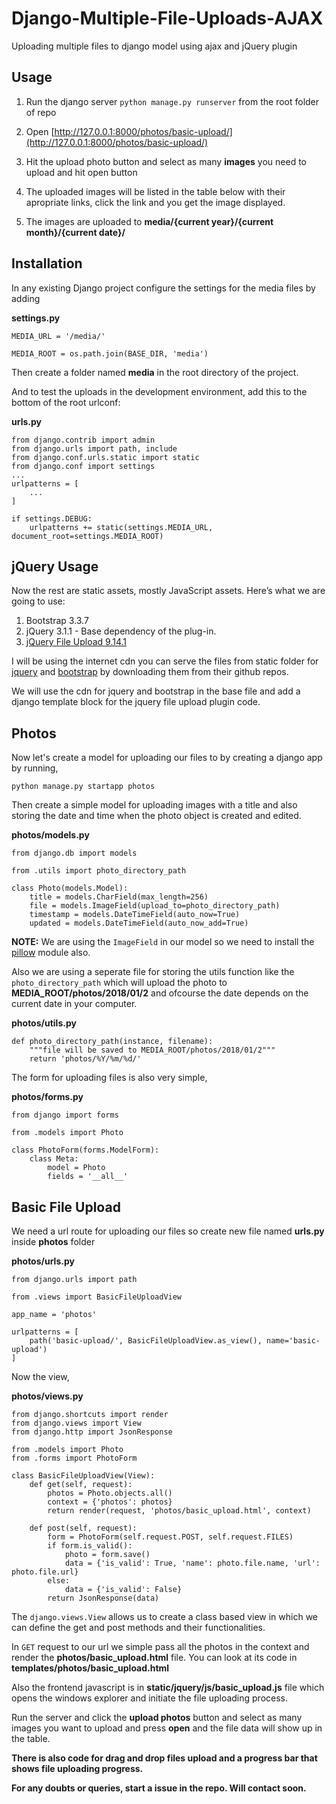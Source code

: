 # Django-Multiple-File-Uploads-AJAX
Uploading multiple files to django model using ajax and jQuery plugin

## Usage
1. Run the django server 
	```python manage.py runserver``` from the root folder of repo

2. Open [http://127.0.0.1:8000/photos/basic-upload/](http://127.0.0.1:8000/photos/basic-upload/)

3. Hit the upload photo button and select as many **images** you need to upload and hit open button

4. The uploaded images will be listed in the table below with their apropriate links, click
	the link and you get the image displayed.

5. The images are uploaded to **media/{current year}/{current month}/{current date}/**

## Installation
In any existing Django project configure the settings for the media files by adding

**settings.py**
```
MEDIA_URL = '/media/'

MEDIA_ROOT = os.path.join(BASE_DIR, 'media')
```

Then create a folder named **media** in the root directory of the project.

And to test the uploads in the development environment, add this to the bottom of the root 
urlconf:

**urls.py**
```
from django.contrib import admin
from django.urls import path, include
from django.conf.urls.static import static
from django.conf import settings
...
urlpatterns = [
	...
]

if settings.DEBUG:
    urlpatterns += static(settings.MEDIA_URL, document_root=settings.MEDIA_ROOT)
```

## jQuery Usage
Now the rest are static assets, mostly JavaScript assets. Here’s what we are going to use:

1. Bootstrap 3.3.7
2. jQuery 3.1.1 - Base dependency of the plug-in.
3. [jQuery File Upload 9.14.1](https://github.com/blueimp/jQuery-File-Upload/releases/tag/v9.14.1)

I will be using the internet cdn you can serve the files from static folder for [jquery](https://github.com/jquery/jquery/releases/tag/3.1.1) and [bootstrap](https://github.com/twbs/bootstrap/releases/tag/v3.3.7) by downloading them from their github repos.

We will use the cdn for jquery and bootstrap in the base file and add a django template 
block for the jquery file upload plugin code.

## Photos
Now let's create a model for uploading our files to by creating a django app by running,

```
python manage.py startapp photos
```

Then create a simple model for uploading images with a title and also storing the date and 
time when the photo object is created and edited.

**photos/models.py**
```
from django.db import models

from .utils import photo_directory_path

class Photo(models.Model):
	title = models.CharField(max_length=256)
	file = models.ImageField(upload_to=photo_directory_path)
	timestamp = models.DateTimeField(auto_now=True)
	updated = models.DateTimeField(auto_now_add=True)
```

**NOTE:** We are using the ```ImageField``` in our model so we need to install the [pillow](https://pillow.readthedocs.io/en/5.3.x/installation.html) module also.

Also we are using a seperate file for storing the utils function like the ```photo_directory_path``` which will upload the photo to **MEDIA_ROOT/photos/2018/01/2** and 
ofcourse the date depends on the current date in your computer.

**photos/utils.py**
```
def photo_directory_path(instance, filename):
	"""file will be saved to MEDIA_ROOT/photos/2018/01/2"""
	return 'photos/%Y/%m/%d/'
```

The form for uploading files is also very simple,

**photos/forms.py**
```
from django import forms

from .models import Photo

class PhotoForm(forms.ModelForm):
	class Meta:
		model = Photo
		fields = '__all__'
```

## Basic File Upload
We need a url route for uploading our files so create new file named **urls.py** inside **photos** folder

**photos/urls.py**
```
from django.urls import path

from .views import BasicFileUploadView

app_name = 'photos'

urlpatterns = [
	path('basic-upload/', BasicFileUploadView.as_view(), name='basic-upload')
]
```

Now the view,

**photos/views.py**
```
from django.shortcuts import render
from django.views import View
from django.http import JsonResponse

from .models import Photo
from .forms import PhotoForm

class BasicFileUploadView(View):
	def get(self, request):
		photos = Photo.objects.all()
		context = {'photos': photos}
		return render(request, 'photos/basic_upload.html', context)

	def post(self, request):
		form = PhotoForm(self.request.POST, self.request.FILES)
		if form.is_valid():
			photo = form.save()
			data = {'is_valid': True, 'name': photo.file.name, 'url': photo.file.url}
		else:
			data = {'is_valid': False}
		return JsonResponse(data)
```

The ```django.views.View``` allows us to create a class based view in which we can define 
the get and post methods and their functionalities.

In ```GET``` request to our url we simple pass all the photos in the context and render the 
**photos/basic_upload.html** file. You can look at its code in **templates/photos/basic_upload.html** 

Also the frontend javascript is in **static/jquery/js/basic_upload.js** file which opens 
the windows explorer and initiate the file uploading process.

Run the server and click the **upload photos** button and select as many images you want to 
upload and press **open** and the file data will show up in the table.

**There is also code for drag and drop files upload and a progress bar that shows file 
uploading progress.**

**For any doubts or queries, start a issue in the repo. Will contact soon.**
